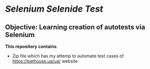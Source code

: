 # _**Selenium Selenide Test**_
## **Objective**: Learning creation of autotests via Selenium

 **This repository contains**:
 - Zip file which has my attemp to automate test cases of https://pethouse.ua/ua/ website
